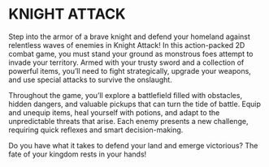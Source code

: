 # KNIGHT ATTACK
Step into the armor of a brave knight and defend your homeland against relentless waves of enemies in Knight Attack! In this action-packed 2D combat game, you must stand your ground as monstrous foes attempt to invade your territory. Armed with your trusty sword and a collection of powerful items, you’ll need to fight strategically, upgrade your weapons, and use special attacks to survive the onslaught.

Throughout the game, you’ll explore a battlefield filled with obstacles, hidden dangers, and valuable pickups that can turn the tide of battle. Equip and unequip items, heal yourself with potions, and adapt to the unpredictable threats that arise. Each enemy presents a new challenge, requiring quick reflexes and smart decision-making.

Do you have what it takes to defend your land and emerge victorious? The fate of your kingdom rests in your hands! 
